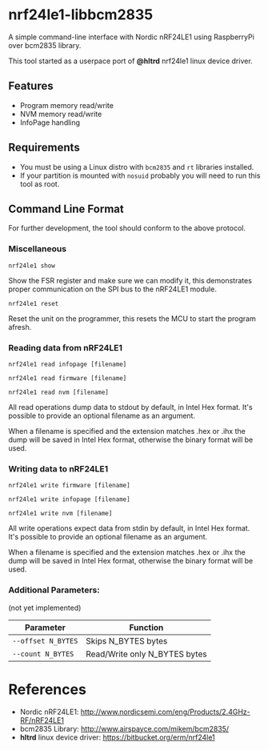# nrf24le1-libbcm2835
A simple command-line interface with Nordic nRF24LE1 using 
RaspberryPi over bcm2835 library.

This tool started as a userpace port of **@hltrd** nrf24le1
linux device driver.

## Features
- Program memory read/write
- NVM memory read/write
- InfoPage handling

## Requirements
- You must be using a Linux distro with `bcm2835` and `rt` 
libraries installed.
- If your partition is mounted with `nosuid` probably you 
will need to run this tool as root.

## Command Line Format

For further development, the tool should conform to the above protocol.

### Miscellaneous

`nrf24le1 show`

Show the FSR register and make sure we can modify it, this demonstrates proper
communication on the SPI bus to the nRF24LE1 module.

`nrf24le1 reset`

Reset the unit on the programmer, this resets the MCU to start the program afresh.

### Reading data from nRF24LE1

`nrf24le1 read infopage [filename]`

`nrf24le1 read firmware [filename]`

`nrf24le1 read nvm [filename]`

All read operations dump data to stdout by default, in Intel Hex format. 
It's possible to provide an optional filename as an argument.

When a filename is specified and the extension matches .hex or .ihx the 
dump will be saved in Intel Hex format, otherwise the binary format will 
be used.

### Writing data to nRF24LE1

`nrf24le1 write firmware [filename]`

`nrf24le1 write infopage [filename]`

`nrf24le1 write nvm [filename]`

All write operations expect data from stdin by default, in Intel Hex format.
It's possible to provide an optional filename as an argument.

When a filename is specified and the extension matches .hex or .ihx the 
dump will be saved in Intel Hex format, otherwise the binary format will 
be used.

### Additional Parameters:

(not yet implemented)

| Parameter          | Function                      |
| ------------------ | ----------------------------- |
| `--offset N_BYTES` | Skips N_BYTES bytes           |
| `--count N_BYTES`  | Read/Write only N_BYTES bytes |

# References

* Nordic nRF24LE1: <http://www.nordicsemi.com/eng/Products/2.4GHz-RF/nRF24LE1>
* bcm2835 Library: <http://www.airspayce.com/mikem/bcm2835/>
* **hltrd** linux device driver: <https://bitbucket.org/erm/nrf24le1>
